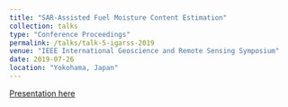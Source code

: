```yaml
---
title: "SAR-Assisted Fuel Moisture Content Estimation"
collection: talks
type: "Conference Proceedings"
permalink: /talks/talk-5-igarss-2019
venue: "IEEE International Geoscience and Remote Sensing Symposium"
date: 2019-07-26
location: "Yokohama, Japan"
---
```


[Presentation here](https://www.dropbox.com/s/evb4zoqfjoo5h1r/igarss_FMC_2019_v2.pptx?dl=0)
